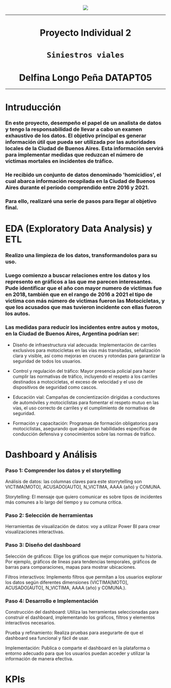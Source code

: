 <p align="center"><img src= 'images\road_accidents_1.jpg'></p>


---

<h1 align='center'>Proyecto Individual 2</h1>

# <h1 align='center'>**`Siniestros viales`**</h1>

<h1 align='center'>Delfina Longo Peña DATAPT05</h3>

---


# Intruducción

### En este proyecto, desempeño el papel de un analista de datos y tengo la responsabilidad de llevar a cabo un examen exhaustivo de los datos. El objetivo principal es generar información útil que pueda ser utilizada por las autoridades locales de la Ciudad de Buenos Aires. Esta información servirá para implementar medidas que reduzcan el número de víctimas mortales en incidentes de tráfico.
### He recibido un conjunto de datos denominado 'homicidios', el cual abarca información recopilada en la Ciudad de Buenos Aires durante el período comprendido entre 2016 y 2021.
### Para ello, realizaré una serie de pasos para llegar al objetivo final.

# EDA (Exploratory Data Analysis) y ETL
### Realizo una limpieza de los datos, transformandolos para su uso.
### Luego comienzo a buscar relaciones entre los datos y los represento en gráficos a las que me parecen interesantes. Pude identificar que el año con mayor numero de victimas fue en 2018, también que en el rango de 2016 a 2021 el tipo de victima con más número de victimas fueron las Motocicletas, y que los acusados que mas tuvieron incidente con ellas fueron los autos.

### Las medidas para reducir los incidentes entre autos y motos, en la Ciudad de Buenos Aires, Argentina podrían ser:

+ Diseño de infraestructura vial adecuada: Implementación de carriles exclusivos para motocicletas en las vías más transitadas, señalización clara y visible, así como mejoras en cruces y rotondas para garantizar la seguridad de todos los usuarios.

+ Control y regulación del tráfico: Mayor presencia policial para hacer cumplir las normativas de tráfico, incluyendo el respeto a los carriles destinados a motocicletas, el exceso de velocidad y el uso de dispositivos de seguridad como cascos.

+ Educación vial: Campañas de concientización dirigidas a conductores de automóviles y motociclistas para fomentar el respeto mutuo en las vías, el uso correcto de carriles y el cumplimiento de normativas de seguridad.

+ Formación y capacitación: Programas de formación obligatorios para motociclistas, asegurando que adquieran habilidades específicas de conducción defensiva y conocimientos sobre las normas de tráfico.


# Dashboard y Análisis
### Paso 1: Comprender los datos y el storytelling
Análisis de datos: las columnas claves para este storrytelling son VICTIMA[MOTO], ACUSADO[AUTO], N_VICTIMA, AAAA (año) y COMUNA. 

Storytelling: El mensaje que quiero comunicar es sobre tipos de incidentes más comunes a lo largo del tiempo y su comuna critica.

### Paso 2: Selección de herramientas
Herramientas de visualización de datos: voy a utilizar Power BI para crear visualizaciones interactivas.

### Paso 3: Diseño del dashboard
Selección de gráficos: Elige los gráficos que mejor comuniquen tu historia. Por ejemplo, gráficos de líneas para tendencias temporales, gráficos de barras para comparaciones, mapas para mostrar ubicaciones.

Filtros interactivos: Implemento filtros que permitan a los usuarios explorar los datos según diferentes dimensiones (VICTIMA[MOTO], ACUSADO[AUTO], N_VICTIMA, AAAA (año) y COMUNA.).


### Paso 4: Desarrollo e Implementación
Construcción del dashboard: Utiliza las herramientas seleccionadas para construir el dashboard, implementando los gráficos, filtros y elementos interactivos necesarios.

Prueba y refinamiento: Realiza pruebas para asegurarte de que el dashboard sea funcional y fácil de usar.

Implementación: Publica o comparte el dashboard en la plataforma o entorno adecuado para que los usuarios puedan acceder y utilizar la información de manera efectiva.


# KPIs
###
